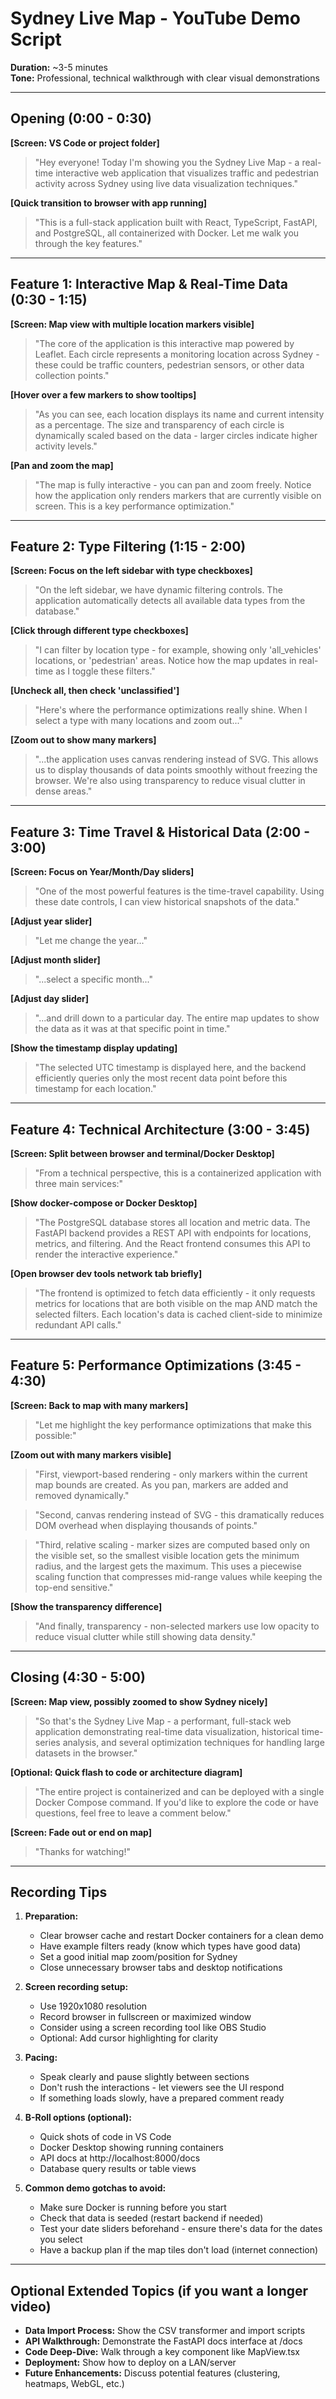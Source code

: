 # Sydney Live Map - YouTube Demo Script

**Duration:** ~3-5 minutes  
**Tone:** Professional, technical walkthrough with clear visual demonstrations

---

## Opening (0:00 - 0:30)

**[Screen: VS Code or project folder]**

> "Hey everyone! Today I'm showing you the Sydney Live Map - a real-time interactive web application that visualizes traffic and pedestrian activity across Sydney using live data visualization techniques."

**[Quick transition to browser with app running]**

> "This is a full-stack application built with React, TypeScript, FastAPI, and PostgreSQL, all containerized with Docker. Let me walk you through the key features."

---

## Feature 1: Interactive Map & Real-Time Data (0:30 - 1:15)

**[Screen: Map view with multiple location markers visible]**

> "The core of the application is this interactive map powered by Leaflet. Each circle represents a monitoring location across Sydney - these could be traffic counters, pedestrian sensors, or other data collection points."

**[Hover over a few markers to show tooltips]**

> "As you can see, each location displays its name and current intensity as a percentage. The size and transparency of each circle is dynamically scaled based on the data - larger circles indicate higher activity levels."

**[Pan and zoom the map]**

> "The map is fully interactive - you can pan and zoom freely. Notice how the application only renders markers that are currently visible on screen. This is a key performance optimization."

---

## Feature 2: Type Filtering (1:15 - 2:00)

**[Screen: Focus on the left sidebar with type checkboxes]**

> "On the left sidebar, we have dynamic filtering controls. The application automatically detects all available data types from the database."

**[Click through different type checkboxes]**

> "I can filter by location type - for example, showing only 'all_vehicles' locations, or 'pedestrian' areas. Notice how the map updates in real-time as I toggle these filters."

**[Uncheck all, then check 'unclassified']**

> "Here's where the performance optimizations really shine. When I select a type with many locations and zoom out..."

**[Zoom out to show many markers]**

> "...the application uses canvas rendering instead of SVG. This allows us to display thousands of data points smoothly without freezing the browser. We're also using transparency to reduce visual clutter in dense areas."

---

## Feature 3: Time Travel & Historical Data (2:00 - 3:00)

**[Screen: Focus on Year/Month/Day sliders]**

> "One of the most powerful features is the time-travel capability. Using these date controls, I can view historical snapshots of the data."

**[Adjust year slider]**

> "Let me change the year..."

**[Adjust month slider]**

> "...select a specific month..."

**[Adjust day slider]**

> "...and drill down to a particular day. The entire map updates to show the data as it was at that specific point in time."

**[Show the timestamp display updating]**

> "The selected UTC timestamp is displayed here, and the backend efficiently queries only the most recent data point before this timestamp for each location."

---

## Feature 4: Technical Architecture (3:00 - 3:45)

**[Screen: Split between browser and terminal/Docker Desktop]**

> "From a technical perspective, this is a containerized application with three main services:"

**[Show docker-compose or Docker Desktop]**

> "The PostgreSQL database stores all location and metric data. The FastAPI backend provides a REST API with endpoints for locations, metrics, and filtering. And the React frontend consumes this API to render the interactive experience."

**[Open browser dev tools network tab briefly]**

> "The frontend is optimized to fetch data efficiently - it only requests metrics for locations that are both visible on the map AND match the selected filters. Each location's data is cached client-side to minimize redundant API calls."

---

## Feature 5: Performance Optimizations (3:45 - 4:30)

**[Screen: Back to map with many markers]**

> "Let me highlight the key performance optimizations that make this possible:"

**[Zoom out with many markers visible]**

> "First, viewport-based rendering - only markers within the current map bounds are created. As you pan, markers are added and removed dynamically."

> "Second, canvas rendering instead of SVG - this dramatically reduces DOM overhead when displaying thousands of points."

> "Third, relative scaling - marker sizes are computed based only on the visible set, so the smallest visible location gets the minimum radius, and the largest gets the maximum. This uses a piecewise scaling function that compresses mid-range values while keeping the top-end sensitive."

**[Show the transparency difference]**

> "And finally, transparency - non-selected markers use low opacity to reduce visual clutter while still showing data density."

---

## Closing (4:30 - 5:00)

**[Screen: Map view, possibly zoomed to show Sydney nicely]**

> "So that's the Sydney Live Map - a performant, full-stack web application demonstrating real-time data visualization, historical time-series analysis, and several optimization techniques for handling large datasets in the browser."

**[Optional: Quick flash to code or architecture diagram]**

> "The entire project is containerized and can be deployed with a single Docker Compose command. If you'd like to explore the code or have questions, feel free to leave a comment below."

**[Screen: Fade out or end on map]**

> "Thanks for watching!"

---

## Recording Tips

1. **Preparation:**
   - Clear browser cache and restart Docker containers for a clean demo
   - Have example filters ready (know which types have good data)
   - Set a good initial map zoom/position for Sydney
   - Close unnecessary browser tabs and desktop notifications

2. **Screen recording setup:**
   - Use 1920x1080 resolution
   - Record browser in fullscreen or maximized window
   - Consider using a screen recording tool like OBS Studio
   - Optional: Add cursor highlighting for clarity

3. **Pacing:**
   - Speak clearly and pause slightly between sections
   - Don't rush the interactions - let viewers see the UI respond
   - If something loads slowly, have a prepared comment ready

4. **B-Roll options (optional):**
   - Quick shots of code in VS Code
   - Docker Desktop showing running containers
   - API docs at http://localhost:8000/docs
   - Database query results or table views

5. **Common demo gotchas to avoid:**
   - Make sure Docker is running before you start
   - Check that data is seeded (restart backend if needed)
   - Test your date sliders beforehand - ensure there's data for the dates you select
   - Have a backup plan if the map tiles don't load (internet connection)

---

## Optional Extended Topics (if you want a longer video)

- **Data Import Process:** Show the CSV transformer and import scripts
- **API Walkthrough:** Demonstrate the FastAPI docs interface at /docs
- **Code Deep-Dive:** Walk through a key component like MapView.tsx
- **Deployment:** Show how to deploy on a LAN/server
- **Future Enhancements:** Discuss potential features (clustering, heatmaps, WebGL, etc.)

